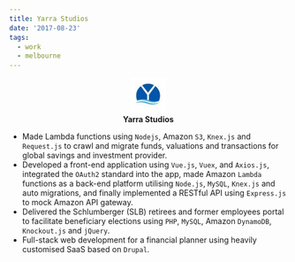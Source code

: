 ```yaml
---
title: Yarra Studios
date: '2017-08-23'
tags:
  - work
  - melbourne
---
```

<p align='center'>
  <img src='/assets/stories/yarra-studios.png' height='64'  /><br />
  <b>Yarra Studios</b>
</p>

* Made Lambda functions using `Nodejs`, Amazon `S3`, `Knex.js` and `Request.js` to crawl and migrate funds, valuations and transactions for global savings and investment provider.
* Developed a front-end application using `Vue.js`, `Vuex`, and `Axios.js`, integrated the `OAuth2` standard into the app, made Amazon `Lambda` functions as a back-end platform utilising `Node.js`, `MySQL`, `Knex.js` and auto migrations, and finally implemented a RESTful API using `Express.js` to mock Amazon API gateway.
* Delivered the Schlumberger (SLB) retirees and former employees portal to facilitate beneficiary elections using `PHP`, `MySQL`, Amazon `DynamoDB`, `Knockout.js` and `jQuery`.
* Full-stack web development for a financial planner using heavily customised SaaS based on `Drupal`.

